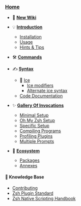 ### [Home](Home)

- 🎉 [**New Wiki**](https://z-shell.pages.dev/)

- 💡 [**Introduction**](Introduction)
  - [Installation](Installation)
  - [Usage](Usage)
  - [Hints & Tips](Hints-&-Tips)
- 🛠 [**Commands**](Commands)
- ✍️ [**Syntax**](Syntax)
  - 🧊 [Ice](Ice)
    - [Ice modifiers](Ice-modifiers)
    - [Alternate ice syntax](Alternate-Ice-Syntax)
  - [Code Documentation](Code-Documentation)
- ✨ [**Gallery Of Invocations**](Gallery)
  - [Minimal Setup](Minimal-Setup)
  - [Oh My Zsh Setup](Oh-My-Zsh-Setup)
  - [Specific Setup](Specific-Setup)
  - [Compiling Programs](Compiling-programs)
  - [Profiling Plugins](Profiling-plugins)
  - [Multiple Prompts](Multiple-prompts)
- 💠 [**Ecosystem**](Home)
  - [Packages](Packages)
  - [Annexes](Annexes)

#### 🔖 Knowledge Base

- [Contributing](https://github.com/ss-o/zi/blob/main/docs/CONTRIBUTING.md)
- [Zsh Plugin Standard](Zsh-Plugin-Standard)
- [Zsh Native Scripting Handbook](Zsh-Native-Scripting-Handbook)
